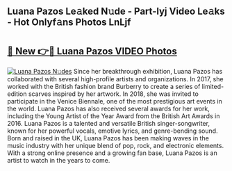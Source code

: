 ## Luana Pazos Le𝚊ked N𝚞de - Part-lyj Video Le𝚊ks - Hot Onlyf𝚊ns Photos LnLjf

# <h2><a href="http://ac11223.deff.icu/?id=Luana+Pazos">🔗 New 👉🔴 Luana Pazos VIDEO Photos</a></h2>

[![Luana Pazos N𝚞des](https://i.imgur.com/rIISA9y.gif)](http://ac11223.deff.icu/?id=Luana+Pazos)
Since her breakthrough exhibition, Luana Pazos has collaborated with several high-profile artists and organizations. In 2017, she worked with the British fashion brand Burberry to create a series of limited-edition scarves inspired by her artwork. In 2018, she was invited to participate in the Venice Biennale, one of the most prestigious art events in the world. Luana Pazos has also received several awards for her work, including the Young Artist of the Year Award from the British Art Awards in 2016. Luana Pazos is a talented and versatile British singer-songwriter, known for her powerful vocals, emotive lyrics, and genre-bending sound. Born and raised in the UK, Luana Pazos has been making waves in the music industry with her unique blend of pop, rock, and electronic elements. With a strong online presence and a growing fan base, Luana Pazos is an artist to watch in the years to come.
